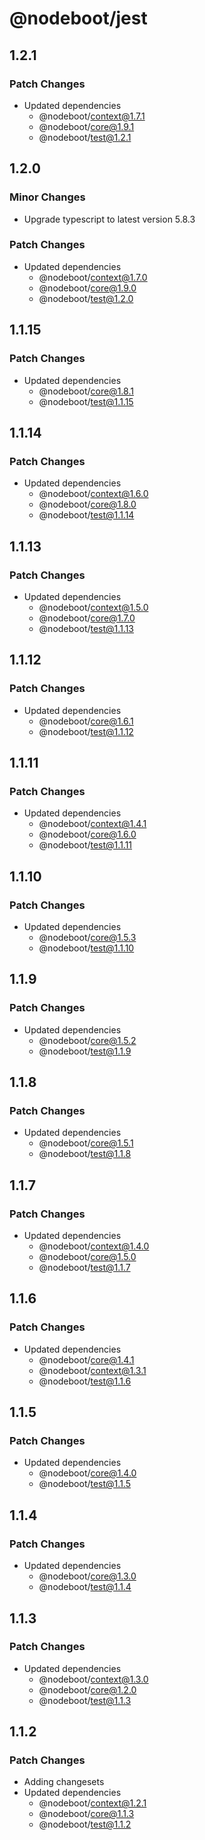 # @nodeboot/jest

## 1.2.1

### Patch Changes

-   Updated dependencies
    -   @nodeboot/context@1.7.1
    -   @nodeboot/core@1.9.1
    -   @nodeboot/test@1.2.1

## 1.2.0

### Minor Changes

-   Upgrade typescript to latest version 5.8.3

### Patch Changes

-   Updated dependencies
    -   @nodeboot/context@1.7.0
    -   @nodeboot/core@1.9.0
    -   @nodeboot/test@1.2.0

## 1.1.15

### Patch Changes

-   Updated dependencies
    -   @nodeboot/core@1.8.1
    -   @nodeboot/test@1.1.15

## 1.1.14

### Patch Changes

-   Updated dependencies
    -   @nodeboot/context@1.6.0
    -   @nodeboot/core@1.8.0
    -   @nodeboot/test@1.1.14

## 1.1.13

### Patch Changes

-   Updated dependencies
    -   @nodeboot/context@1.5.0
    -   @nodeboot/core@1.7.0
    -   @nodeboot/test@1.1.13

## 1.1.12

### Patch Changes

-   Updated dependencies
    -   @nodeboot/core@1.6.1
    -   @nodeboot/test@1.1.12

## 1.1.11

### Patch Changes

-   Updated dependencies
    -   @nodeboot/context@1.4.1
    -   @nodeboot/core@1.6.0
    -   @nodeboot/test@1.1.11

## 1.1.10

### Patch Changes

-   Updated dependencies
    -   @nodeboot/core@1.5.3
    -   @nodeboot/test@1.1.10

## 1.1.9

### Patch Changes

-   Updated dependencies
    -   @nodeboot/core@1.5.2
    -   @nodeboot/test@1.1.9

## 1.1.8

### Patch Changes

-   Updated dependencies
    -   @nodeboot/core@1.5.1
    -   @nodeboot/test@1.1.8

## 1.1.7

### Patch Changes

-   Updated dependencies
    -   @nodeboot/context@1.4.0
    -   @nodeboot/core@1.5.0
    -   @nodeboot/test@1.1.7

## 1.1.6

### Patch Changes

-   Updated dependencies
    -   @nodeboot/core@1.4.1
    -   @nodeboot/context@1.3.1
    -   @nodeboot/test@1.1.6

## 1.1.5

### Patch Changes

-   Updated dependencies
    -   @nodeboot/core@1.4.0
    -   @nodeboot/test@1.1.5

## 1.1.4

### Patch Changes

-   Updated dependencies
    -   @nodeboot/core@1.3.0
    -   @nodeboot/test@1.1.4

## 1.1.3

### Patch Changes

-   Updated dependencies
    -   @nodeboot/context@1.3.0
    -   @nodeboot/core@1.2.0
    -   @nodeboot/test@1.1.3

## 1.1.2

### Patch Changes

-   Adding changesets
-   Updated dependencies
    -   @nodeboot/context@1.2.1
    -   @nodeboot/core@1.1.3
    -   @nodeboot/test@1.1.2
